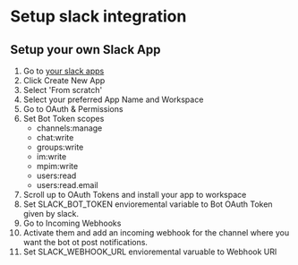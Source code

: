 # Setup slack integration
   
   ## Setup your own Slack App  

1.  Go to [your slack apps](https://api.slack.com/apps)
2.  Click Create New App
3.  Select 'From scratch'
4.  Select your preferred App Name and Workspace
5.  Go to OAuth & Permissions
6. Set Bot Token scopes
    * channels:manage
    * chat:write
    * groups:write
    * im:write
    * mpim:write
    * users:read
    * users:read.email
7. Scroll up to OAuth Tokens and install your app to workspace
8. Set SLACK_BOT_TOKEN envioremental variable to Bot OAuth Token given by slack.
9. Go to Incoming Webhooks
10. Activate them and add an incoming webhook for the channel where you want the bot ot post notifications.
 11. Set SLACK_WEBHOOK_URL envioremental varuable to Webhook URl